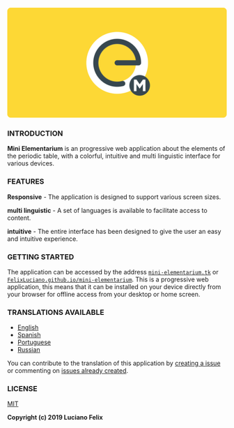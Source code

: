 ![Mini Elementarium](.github/assets/banner.svg)


### INTRODUCTION

**Mini Elementarium** is an progressive web application about the elements of the periodic table, with a colorful, intuitive and multi linguistic interface for various devices.


### FEATURES

**Responsive** - The application is designed to support various screen sizes.

**multi linguistic** - A set of languages is available to facilitate access to content.

**intuitive** - The entire interface has been designed to give the user an easy and intuitive experience.


### GETTING STARTED

The application can be accessed by the address [`mini-elementarium.tk`](http://mini-elementarium.tk) or [`FelixLuciano.github.io/mini-elementarium`](https://felixluciano.github.io/mini-elementarium).
This is a progressive web application, this means that it can be installed on your device directly from your browser for offline access from your desktop or home screen.


### TRANSLATIONS AVAILABLE

- [English](https://github.com/FelixLuciano/mini-elementarium/issues/2)
- [Spanish](https://github.com/FelixLuciano/mini-elementarium/issues/5)
- [Portuguese](https://github.com/FelixLuciano/mini-elementarium/issues/3)
- [Russian](https://github.com/FelixLuciano/mini-elementarium/issues/4)

You can contribute to the translation of this application by [creating a issue](https://github.com/FelixLuciano/mini-elementarium/issues/new?&labels=Language+request&template=language-request.md) or commenting on [issues already created](https://github.com/FelixLuciano/mini-elementarium/issues?q=is%3Aopen+is%3Aissue+label%3A%22Language+request%22).


### LICENSE
[MIT](https://github.com/FelixLuciano/mini-elementarium/blob/master/LICENSE)


**Copyright (c) 2019 Luciano Felix**
